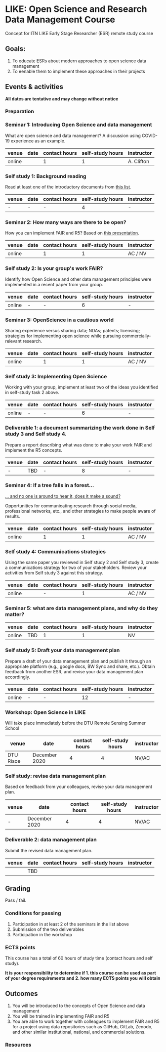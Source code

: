 # LIKE: Open Science and Research Data Management Course

Concept for ITN LIKE Early Stage Researcher (ESR) remote study course

## Goals:

1. To educate ESRs about modern approaches to open science data management 
2. To eenable them to implement these approaches in their projects

## Events &amp; activities

__All dates are tentative and may change without notice__

### Preparation

### Seminar 1: __Introducing Open Science and data management__
What are open science and data management? A discussion using COVID-19 experience as an example.

| venue | date  | contact hours | self-study hours | instructor |
|-----|---|---|---|---|
| online |  | 1 | 1 | A. Clifton |

### Self study 1: Background reading

Read at least one of the introductory documents from [this list](./selfstudy1.md]).

| venue | date  | contact hours | self-study hours | instructor |
|-----|---|---|---|---|
| - | - | - | 4 | - |

### Seminar 2: How many ways are there to be open?

How you can implement FAIR and R5? Based on [this presentation](https://zenodo.org/record/3670410).

| venue | date  | contact hours | self-study hours | instructor |
|-----|---|---|---|---|
| online |  | 1 | 1 | AC / NV |

### Self study 2: Is your group's work FAIR?

Identify how Open Science and other data management principles were implemented in a recent paper from your group. 

| venue | date  | contact hours | self-study hours | instructor |
|-----|---|---|---|---|
| online | - | - | 6 | - |

### Seminar 3: OpenScience in a cautious world

Sharing experience versus sharing data; NDAs; patents; licensing; strategies for implementing open science while pursuing commercially-relevant research.

| venue | date  | contact hours | self-study hours | instructor |
|-----|---|---|---|---|
| online |  | 1 | 1 | AC / NV |

### Self study 3: Implementing Open Science

Working with your group, implement at least two of the ideas you identified in self-study task 2 above.

| venue | date  | contact hours | self-study hours | instructor |
|-----|---|---|---|---|
| online | - | - | 6 | - |

### Deliverable 1: a document summarizing the work done in Self study 3 and Self study 4.

Prepare a report describing what was done to make your work FAIR and implement the R5 concepts.

| venue | date  | contact hours | self-study hours | instructor |
|-----|---|---|---|---|
| - | TBD | - | 8 | - |

### Seminar 4: If a tree falls in a forest...

[... and no one is around to hear it, does it make a sound?](https://en.wikipedia.org/wiki/If_a_tree_falls_in_a_forest)

Opportunities for communicating research through social media, professional networks, etc., and other strategies to make people aware of results.

| venue | date  | contact hours | self-study hours | instructor |
|-----|---|---|---|---|
| online |  | 1 | 1 | AC / NV |

### Self study 4: Communications strategies

Using the same paper you reviewed in Self study 2 and Self study 3, create a communications strategy for two of your stakeholders. Review your activities from Self study 3 against this strategy.

| venue | date  | contact hours | self-study hours | instructor |
|-----|---|---|---|---|
| online |  | - | 1 | AC / NV |

### Seminar 5: what are data management plans, and why do they matter?

| venue | date  | contact hours | self-study hours | instructor |
|-----|---|---|---|---|
| online | TBD | 1 | 1 | NV |

### Self study 5: Draft your data management plan

Prepare a draft of your data management plan and publish it through an appropriate platform (e.g., google docs, BW Sync and share, etc.). Obtain feedback from another ESR, and revise your data management plan accordingly.

| venue | date  | contact hours | self-study hours | instructor |
|-----|---|---|---|---|
| online | - | - | 12 | - |

### Workshop: Open Science in LIKE

Will take place immediately before the DTU Remote Sensing Summer School

| venue | date  | contact hours | self-study hours | instructor |
|-----|---|---|---|---|
| DTU Risoe | December 2020 | 4 | 4 | NV/AC |

### Self study: revise data management plan

Based on feedback from your colleagues, revise your data management plan.

| venue | date  | contact hours | self-study hours | instructor |
|-----|---|---|---|---|
| - | December 2020 | 4 | 4 | NV/AC |

### Deliverable 2: data management plan

Submit the revised data management plan.

| venue | date  | contact hours | self-study hours | instructor |
|-----|---|---|---|---|
|  | TBD |  |  |  |


## Grading

Pass / fail.

### Conditions for passing

1. Participation in at least 2 of the seminars in the list above
2. Submission of the two deliverables
3. Participation in the workshop

### ECTS points
This course has a total of 60 hours of study time (contact hours and self study). 

__It is your responsibility to determine if 1. this course can be used as part of your degree requirements and 2. how many ECTS points you will obtain__

## Outcomes

1. You will be introduced to the concepts of Open Science and data management
2. You will be trained in implementing FAIR and R5
3. You are able to work together with colleagues to implement FAIR and R5 for a project using data repositories such as GitHub, GitLab, Zenodo, and other similar institutional, national, and commercial solutions.

### Resources

